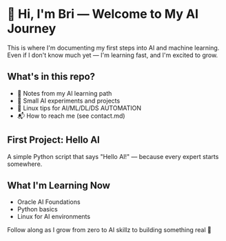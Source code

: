 # 👋 Hi, I'm Bri — Welcome to My AI Journey

This is where I'm documenting my first steps into AI and machine learning.  
Even if I don't know much yet — I'm learning fast, and I'm excited to grow.

## What's in this repo?
- 📝 Notes from my AI learning path
- 🧪 Small AI experiments and projects
- 🐧 Linux tips for AI/ML/DL/DS AUTOMATION
- 📬 How to reach me (see contact.md)

## First Project: Hello AI
A simple Python script that says "Hello AI!" — because every expert starts somewhere.

## What I'm Learning Now
- Oracle AI Foundations
- Python basics
- Linux for AI environments

Follow along as I grow from zero to AI skillz to building something real 🧬
